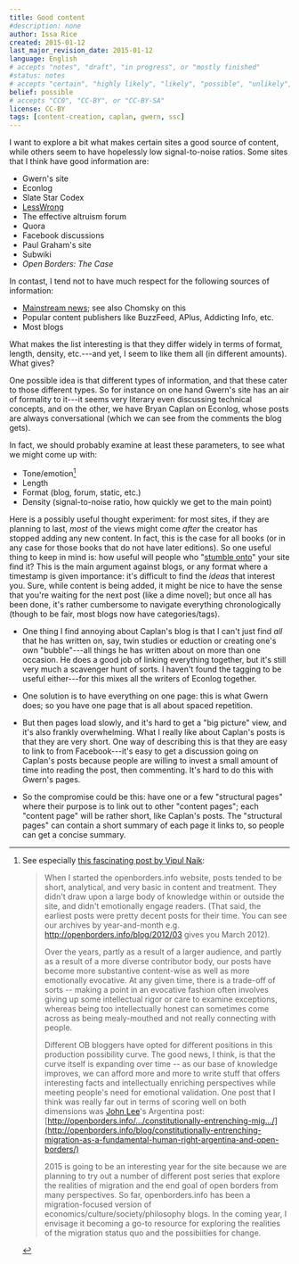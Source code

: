 ```yaml
---
title: Good content
#description: none
author: Issa Rice
created: 2015-01-12
last_major_revision_date: 2015-01-12
language: English
# accepts "notes", "draft", "in progress", or "mostly finished"
#status: notes
# accepts "certain", "highly likely", "likely", "possible", "unlikely", "highly unlikely", "remote", "impossible", "log", "emotional", or "fiction"
belief: possible
# accepts "CC0", "CC-BY", or "CC-BY-SA"
license: CC-BY
tags: [content-creation, caplan, gwern, ssc]
---
```


I want to explore a bit what makes certain sites a good source of content, while others seem to have hopelessly low signal-to-noise ratios.
Some sites that I think have good information are:

- Gwern's site
- Econlog
- Slate Star Codex
- [LessWrong]()
- The effective altruism forum
- Quora
- Facebook discussions
- Paul Graham's site
- Subwiki
- *Open Borders: The Case*

In contast, I tend not to have much respect for the following sources of information:

- [Mainstream news](http://econlog.econlib.org/archives/2011/03/the_case_agains_6.html); see also Chomsky on this
- Popular content publishers like BuzzFeed, APlus, Addicting Info, etc.
- Most blogs

What makes the list interesting is that they differ widely in terms of format, length, density, etc.---and yet, I seem to like them all (in different amounts).
What gives?

One possible idea is that different types of information, and that these cater to those different types.
So for instance on one hand Gwern's site has an air of formality to it---it seems very literary even discussing technical concepts, and on the other, we have Bryan Caplan on Econlog, whose posts are always conversational (which we can see from the comments the blog gets).

In fact, we should probably examine at least these parameters, to see what we might come up with:

- Tone/emotion[^ob]
- Length
- Format (blog, forum, static, etc.)
- Density (signal-to-noise ratio, how quickly we get to the main point)

Here is a possibly useful thought experiment: for most sites, if they are planning to last, *most* of the views might come *after* the creator has stopped adding any new content.
In fact, this is the case for all books (or in any case for those books that do not have later editions).
So one useful thing to keep in mind is: how useful will people who "[stumble onto](good-entry-point)" your site find it?
This is the main argument against blogs, or any format where a timestamp is given importance: it's difficult to find the *ideas* that interest you.
Sure, while content is being added, it might be nice to have the sense that you're waiting for the next post (like a dime novel); but once all has been done, it's rather cumbersome to navigate everything chronologically (though to be fair, most blogs now have categories/tags).

- One thing I find annoying about Caplan's blog is that I can't just find *all* that he has written on, say, twin studies or eduction or creating one's own "bubble"---all things he has written about on more than one occasion.
He does a good job of linking everything together, but it's still very much a scavenger hunt of sorts.
I haven't found the tagging to be useful either---for this mixes all the writers of Econlog together.

- One solution is to have everything on one page: this is what Gwern does; so you have one page that is all about spaced repetition.

- But then pages load slowly, and it's hard to get a "big picture" view, and it's also frankly overwhelming.
What I really like about Caplan's posts is that they are very short.
One way of describing this is that they are easy to link to from Facebook---it's easy to get a discussion going on Caplan's posts because people are willing to invest a small amount of time into reading the post, then commenting.
It's hard to do this with Gwern's pages.

- So the compromise could be this: have one or a few "structural pages" where their purpose is to link out to other "content pages"; each "content page" will be rather short, like Caplan's posts.
The "structural pages" can contain a short summary of each page it links to, so people can get a concise summary.

[^ob]: See especially [this fascinating post by Vipul Naik](https://www.facebook.com/groups/openborders/permalink/714458948650829/):

    > When I started the openborders.info website, posts tended to be short,
    > analytical, and very basic in content and treatment. They didn't draw
    > upon a large body of knowledge within or outside the site, and didn't
    > emotionally engage readers. (That said, the earliest posts were pretty
    > decent posts for their time. You can see our archives by year-and-month
    > e.g. <http://openborders.info/blog/2012/03> gives you March 2012).
    > 
    > Over the years, partly as a result of a larger audience, and
    > partly as a result of a more diverse
    > contributor body, our posts have become more substantive content-wise as
    > well as more emotionally evocative. At any given time, there is a
    > trade-off of sorts -- making a point in an evocative fashion often
    > involves giving up some intellectual rigor or care to examine
    > exceptions, whereas being too intellectually honest can sometimes come
    > across as being mealy-mouthed and not really connecting with
    > people.
    > 
    > Different OB bloggers have opted for different positions in this
    > production possibility curve. The good news, I think, is that the curve
    > itself is expanding over time -- as our base of knowledge improves, we
    > can afford more and more to write stuff that offers interesting facts
    > and intellectually enriching perspectives while meeting people's need
    > for emotional validation. One post that I think was really far out in
    > terms of scoring well on both dimensions was
    > [John Lee](https://www.facebook.com/johnleemk)'s
    > Argentina post:
    > [http://openborders.info/…/constitutionally-entrenching-mig…/](http://openborders.info/blog/constitutionally-entrenching-migration-as-a-fundamental-human-right-argentina-and-open-borders/)
    > 
    > 2015 is going to be an interesting year for the site because we are
    > planning to try out a number of different post series that explore the
    > realities of migration and the end goal of open borders from many
    > perspectives. So far, openborders.info has been a migration-focused
    > version of economics/culture/society/philosophy blogs. In the coming
    > year, I envisage it becoming a go-to resource for exploring the
    > realities of the migration status quo and the possibiities for change.
